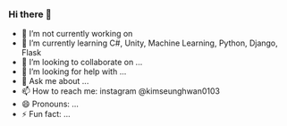 ### Hi there 👋
- 🔭 I’m not currently working on 
- 🌱 I’m currently learning C#, Unity, Machine Learning, Python, Django, Flask
- 👯 I’m looking to collaborate on ...
- 🤔 I’m looking for help with ...
- 💬 Ask me about ...
- 📫 How to reach me: instagram @kimseunghwan0103
- 😄 Pronouns: ...
- ⚡ Fun fact: ...

